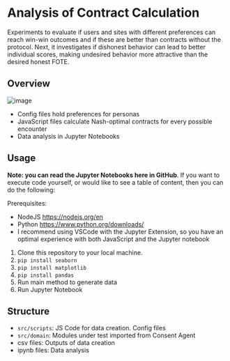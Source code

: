 # Analysis of Contract Calculation

Experiments to evaluate if users and sites with different preferences can reach win-win outcomes and if these are better than contracts without the protocol. Next, it investigates if dishonest behavior can lead to better individual scores, making undesired behavior more attractive than the desired honest FOTE.


## Overview

![image](https://github.com/user-attachments/assets/f842eb50-ec97-4c48-8958-e0eccc0c367b)


- Config files hold preferences for personas
- JavaScript files calculate Nash-optimal contracts for every possible encounter
- Data analysis in Jupyter Notebooks

## Usage

**Note: you can read the Jupyter Notebooks here in GitHub**. If you want to execute code yourself, or would like to see a table of content, then you can do the following:

Prerequisites: 

- NodeJS https://nodejs.org/en
- Python https://www.python.org/downloads/
- I recommend using VSCode with the Jupyter Extension, so you have an optimal experience with both JavaScript and the Jupyter notebook

1. Clone this repository to your local machine.
2. `pip install seaborn`
3. `pip install matplotlib`
4. `pip install pandas`
5. Run main method to generate data
6. Run Jupyter Notebook

## Structure

- `src/scripts`: JS Code for data creation. Config files
- `src/domain`: Modules under test imported from Consent Agent
- csv files: Outputs of data creation
- ipynb files: Data analysis
